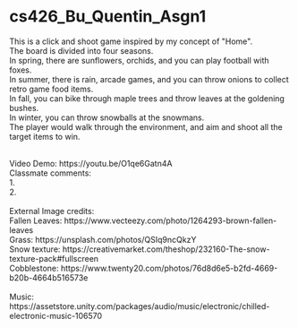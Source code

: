 # cs426_Bu_Quentin_Asgn1
This is a click and shoot game inspired by my concept of "Home". <br/>
The board is divided into four seasons. <br/>
In spring, there are sunflowers, orchids, and you can play football with foxes.<br/>
In summer, there is rain, arcade games, and you can throw onions to collect retro game food items.<br/>
In fall, you can bike through maple trees and throw leaves at the goldening bushes.<br/>
In winter, you can throw snowballs at the snowmans.<br/>
The player would walk through the environment, and aim and shoot all the target items to win.<br/>

<br/>
Video Demo: https://youtu.be/O1qe6Gatn4A
<br/>
Classmate comments:<br/>
1.<br/>
2.<br/>
<br/>
External Image credits:<br/>
Fallen Leaves: https://www.vecteezy.com/photo/1264293-brown-fallen-leaves<br/>
Grass: https://unsplash.com/photos/QSIq9ncQkzY<br/>
Snow texture: https://creativemarket.com/theshop/232160-The-snow-texture-pack#fullscreen<br/>
Cobblestone: https://www.twenty20.com/photos/76d8d6e5-b2fd-4669-b20b-4664b516573e<br/>

<br/>
Music: https://assetstore.unity.com/packages/audio/music/electronic/chilled-electronic-music-106570
